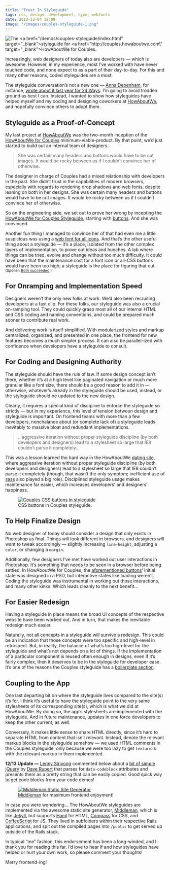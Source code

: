 ```yaml
---
title: "Trust In Styleguide"
tags: css, design, development, type, webfonts
date: 2012-12-04 18:09
image: "/images/couples-styleguide-1.png"
---
```


![The <a href=\"/demos/couples-styleguide/index.html\" target=\"_blank\">styleguide</a> for <a href=\"http://couples.howaboutwe.com\" target=\"_blank\">HowAboutWe for Couples</a>.](/images/couples-styleguide-1.png?align=fullWidth)

Increasingly, web designers of today also are developers &mdash; which is awesome.
However, in my experience, most I&rsquo;ve worked with have never touched
code, and none expect to as a part of their day-to-day. For this and many
other reasons, coded styleguides are a must.

<span class="more"></span>

<p>
  The styleguide conversation&rsquo;s not a new one &mdash;
  <a href="http://maban.co.uk/" target="_blank">Anna Debenham</a>, for instance,
  <a href="http://24ways.org/2011/front-end-style-guides/" target="_blank">wrote
    about it last year for 24 Ways</a>. I&rsquo;m going to avoid trodden ground
  as best I can. Instead, I wanted to show how styleguides have helped
  myself and my coding and designing coworkers at
  <a href="http://howaboutwe.com" target="_blank">HowAboutWe</a>, and hopefully
  convince others to adopt them.
</p>

<h2>Styleguide as a Proof-of-Concept</h2>
<p>
  My last project at
  <a href="http://www.howaboutwe.com" target="_blank">HowAboutWe</a> was the
  two-month inception of the <a href="http://couples.howaboutwe.com"
    target="_blank">HowAboutWe for Couples</a> minimum-viable-product. By that
  point, we&rsquo;d just started to build out an internal team of designers.
</p>

<blockquote class="big right quotation">
  She was certain many headers and buttons would have to be cut images. It would
  be rocky between us if I couldn&rsquo;t convince her of otherwise.
</blockquote>

<p>
  The designer in charge of Couples had a mixed relationship with developers
  in the past. She didn&rsquo;t trust in the capabilities of modern browsers,
  especially with regards to rendering drop shadows and web fonts, despite
  leaning on both in her designs. She was certain many headers and buttons would
  have to be cut images. It would be rocky between us if I couldn&rsquo;t
  convince her of otherwise.
</p>

<p>
  So on the engineering side, we set out to prove her wrong by incepting the
  <a href="/demos/couples-styleguide/index.html"
    target="_blank">HowAboutWe for Couples Styleguide</a>, starting with
  <a href="/demos/couples-styleguide/ui.html#buttons"
    target="_blank">buttons</a>. And she was convinced.
</p>

<p>
  Another fun thing I managed to convince her of that had even me a little
  suspicious was using a
  <a href="/2012/06/12/futzing-around-with-icon-fonts-and-svg/">web font for
  all icons</a>.
  And that&rsquo;s the other useful thing about a styleguide &mdash; it&rsquo;s
  a place, isolated from the other complex layers of implementation, to prove
  out ideas and hunches. A lab where things can be tried, evolve and change
  without too much difficulty. It could have been that the maintenance cost for
  a font icon or all-CSS buttons would have been too high; a styleguide is the
  place for figuring that out. <small>(Spoiler:
  <a href="/demos/couples-styleguide/ui.html#icons"
    target="_blank">Both succeeded</a>.)</small>
</p>

<h2>For Onramping and Implementation Speed</h2>
<p>
  Designers weren&rsquo;t the only new folks at work. We&rsquo;d also been
  recruiting developers at a fast clip. For these folks, our styleguide was also
  a crucial on-ramping tool. They could quickly grasp most all of our internal
  HTML and CSS coding and naming conventions, and could be prepared much sooner
  to contribute real work.
</p>

<p>
  And delivering work is itself simplified. With modularized styles and markup
  centralized, organized, and presented in one place, the frontend for new
  features becomes a much simpler process. It can also be parallel-ized with
  confidence when developers have a styleguide to consult.
</p>

<h2>For Coding and Designing Authority</h2>
<p>
  The styleguide should have the rule of law. If some design concept isn&rsquo;t
  there, whether it&rsquo;s at a high level like paginated navigation or much
  more granular like a font size, there should be a good reason to add it in
  &mdash; otherwise, whatever&rsquo;s already in the styleguide should be used,
  instead, or the styleguide should be updated to the new design.
</p>

<p>
  Clearly, it requires a special kind of discipline to enforce the styleguide
  so strictly &mdash; but in my experience, this level of tension between design
  and styleguide is important. On frontend teams with more than a few
  developers, nonchalance about (or complete lack of) a styleguide leads
  inevitably to massive bloat and redundant implementations.
</p>

<blockquote class="big right quotation">
  &hellip;aggressive iteration without proper styleguide discipline (by both
  developers and designers) lead to a stylesheet so large that IE8 couldn&rsquo;t
  parse it completely&hellip;
</blockquote>

<p>
  This was a lesson learned the hard way in the HowAboutWe
  <a href="http://www.howaboutwe.com" target="_blank">dating site</a>, where
  aggressive iteration without proper styleguide discipline (by both developers
  and designers) lead to a stylesheet so large that IE8 couldn&rsquo;t parse it
  completely (though, that wasn&rsquo;t the only symptom; inefficient use of
  <a href="http://www.sass-lang.com" target="_blank">sass</a> also played a big
  role). Disciplined styleguide usage makes maintenance far easier, which
  increases developers&rsquo; and designers&rsquo; happiness.
</p>

<figure class="left">
  <div class="curledShadow">
    <a href="/demos/couples-styleguide/ui.html">
      <img src="/images/couples-css-buttons.png"
        alt="Couples CSS buttons in styleguide" />
    </a>
  </div>
  <figcaption>CSS buttons in Couples styleguide.</figcaption>
</figure>
<h2>To Help Finalize Design</h2>

<p>
  No web designer of today should consider a design that only exists in
  Photoshop as final. Things <i>will</i> look different in browsers, and
  designers <i>will</i> want to tweak accordingly &mdash; slightly increasing
  <code>line-height</code>, adjusting a <code>color</code>, or changing a
  <code>margin</code>.
</p>

<p>
  Additionally, few designers I&rsquo;ve met have worked out user interactions
  in Photoshop. It&rsquo;s something that needs to be seen in a browser before
  being settled. In HowAboutWe for Couples, the
  <a href="/demos/couples-styleguide/ui.html#buttons"
    target="_blank">aforementioned buttons</a>&rsquo; initial state was designed
  in a PSD, but interactive states like loading weren&rsquo;t. Coding the
  styleguide was instrumental in working out those interactions, and many other
  kinks. Which leads cleanly to the next benefit&hellip;
</p>

<h2 class="cleared">For Easier Redesign</h2>
<p>
  Having a styleguide in place means the broad UI concepts of the respective
  website have been worked out. And in turn, that makes the inevitable redesign
  much easier.
</p>

<p>
  Naturally, not all concepts in a styleguide will survive a redesign. This
  could be an indication that those concepts were too specific and high-level
  in retrospect. But, in reality, the balance of what&rsquo;s too high-level for
  the styleguide and what&rsquo;s not depends on a lot of things. If the
  implementation of a particular component is reused often enough in designs,
  even if it&rsquo;s fairly complex, then it deserves to be in the styleguide for
  developer ease.  It&rsquo;s one of the reasons the Couples styleguide has a
  <a href="/demos/couples-styleguide/boilerplate.html"
    target="_blank">boilerplate section</a>.
</p>

<h2>Coupling to the App</h2>
<p>
  One last departing bit on where the styleguide lives compared to the
  site(s) it&rsquo;s for. I think it&rsquo;s useful to have the styleguide
  point to the very same stylesheets of its corresponding site(s), which is what
  we did at HowAboutWe. By doing so, the app&rsquo;s stylesheets are implemented
  with the styleguide. And in future maintenance, updates in one force
  developers to keep the other current, as well.
</p>

<p>
  Conversely, it makes little sense to share HTML directly, since it&rsquo;s
  hard to separate HTML from content that isn&rsquo;t relevant. Instead, denote
  the relevant markup blocks in the styleguide somehow &mdash; we used HTML
  comments in the Couples styleguide, only because we were too lazy to get
  <code>textarea</code>s with the relevant markup in them implemented.
</p>

<p>
  <strong>12/13 Update &mdash;</strong>
  <a href="https://twitter.com/lsirivong">Lenny Sirivong</a> commented below
  about a
  <a href="http://codepen.io/davatron5000/pen/tzJKh">bit of simple jQuery</a> by
  <a href="https://twitter.com/davatron5000">Dave Rupert</a> that parses
  for <code>data-codeblock</code> attributes and presents them as a pretty
  string that can be easily copied. Good quick way to get code blocks from your
  code demos!
</p>

<figure>
  <div class="curledShadow">
    <a href="http://middlemanapp.com" target="_blank">
      <img src="/images/middlemanapp-screenshot.png" alt="Middleman Static Site
        Generator" />
    </a>
  </div>
  <figcaption>
    <a href="http://middlemanapp.com" target="_blank">Middleman</a> for maximum
    frontend enjoyment!
  </figcaption>
</figure>

<p>
  In case you were wondering&hellip;
  The HowAboutWe styleguides are implemented via the awesome static site
  generator, <a href="http://middlemanapp.com" target="_blank">Middleman</a>,
  which is like <a href="/2012/04/05/i-love-jekyll-and-github/">Jekyll</a>,
  but supports <a href="http://haml.info/" target="_blank">Haml</a> for HTML,
  <a href="http://compass-style.org" target="_blank">Compass</a> for CSS, and
  <a href="http://coffeescript.org/" target="_blank">CoffeeScript</a> for JS.
  They lived in subfolders within their respective Rails applications, and
  spit out the compiled pages into <code>/public</code> to get served up outside
  of the Rails stack.
</p>

<p>
  In typical &ldquo;me&rdquo; fashion, this endorsement has been a long-winded,
  and I thank you for reading this far. I&rsquo;d love to hear if and how
  styleguides have helped or hurt your own work, so please comment your thoughts!
</p>

<p>
  Merry frontend-ing!
</p>

